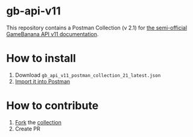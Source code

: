 # gb-api-v11

This repository contains a Postman Collection (v 2.1) for [the semi-official GameBanana API v11 documentation](https://postman.com/s0nought/workspace/gb-api-v11/collection/18847363-a9acf7ee-5856-4c45-8af6-d49b5f89e1c2).

# How to install

1. Download `gb_api_v11_postman_collection_21_latest.json`
1. [Import it into Postman](https://learning.postman.com/docs/getting-started/importing-and-exporting-data/#importing-data-into-postman)

# How to contribute

1. [Fork](https://learning.postman.com/docs/collaborating-in-postman/using-version-control/forking-entities/) the [collection](https://www.postman.com/s0nought/workspace/gb-api-v11)
1. Create PR
